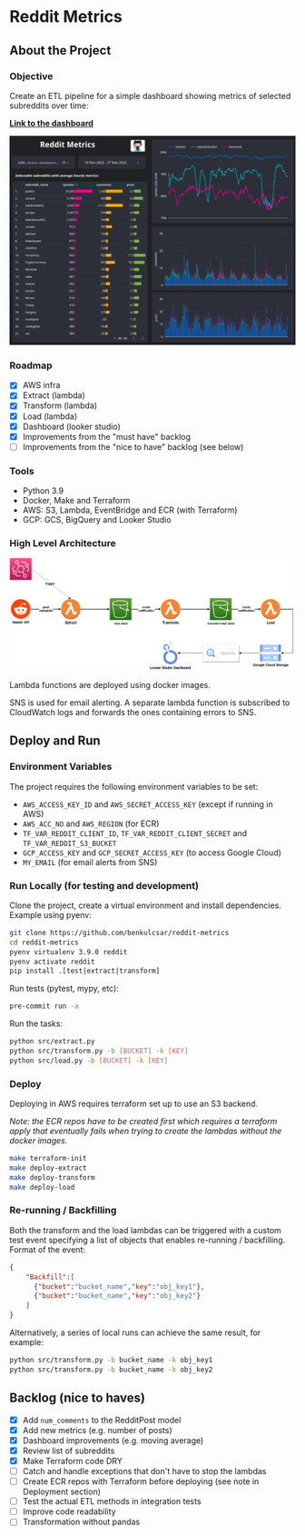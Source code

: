 # Reddit Metrics

## About the Project

### Objective

Create an ETL pipeline for a simple dashboard showing metrics of selected subreddits over time:

**[Link to the dashboard](https://datastudio.google.com/reporting/865759fa-0b1a-4bee-8b67-89cb2ed0d2f0 "Looker Studio")**

!["Dashboard"](images/dash.png?v=4&s=200 "Dashboard")

### Roadmap

* [x] AWS infra
* [x] Extract (lambda)
* [X] Transform (lambda)
* [X] Load (lambda)
* [X] Dashboard (looker studio)
* [X] Improvements from the "must have" backlog
* [ ] Improvements from the "nice to have" backlog (see below)

### Tools

- Python 3.9
- Docker, Make and Terraform
- AWS: S3, Lambda, EventBridge and ECR (with Terraform)
- GCP: GCS, BigQuery and Looker Studio

### High Level Architecture

!["Architecture"](images/architecture.png?v=4&s=200 "Architecture")

Lambda functions are deployed using docker images.

SNS is used for email alerting. A separate lambda function is subscribed to CloudWatch logs and forwards the ones containing errors to SNS.

## Deploy and Run

### Environment Variables

The project requires the following environment variables to be set:

- `AWS_ACCESS_KEY_ID` and `AWS_SECRET_ACCESS_KEY` (except if running in AWS)
- `AWS_ACC_NO` and `AWS_REGION` (for ECR)
- `TF_VAR_REDDIT_CLIENT_ID`, `TF_VAR_REDDIT_CLIENT_SECRET` and `TF_VAR_REDDIT_S3_BUCKET`
- `GCP_ACCESS_KEY` and `GCP_SECRET_ACCESS_KEY` (to access Google Cloud)
- `MY_EMAIL` (for email alerts from SNS)

### Run Locally (for testing and development)

Clone the project, create a virtual environment and install dependencies. Example using pyenv:

```bash
git clone https://github.com/benkulcsar/reddit-metrics
cd reddit-metrics
pyenv virtualenv 3.9.0 reddit
pyenv activate reddit
pip install .[test|extract|transform]
```

Run tests (pytest, mypy, etc):

```bash
pre-commit run -a
```

Run the tasks:

```bash
python src/extract.py
python src/transform.py -b [BUCKET] -k [KEY]
python src/load.py -b [BUCKET] -k [KEY]
```

### Deploy

Deploying in AWS requires terraform set up to use an S3 backend.

*Note: the ECR repos have to be created first which requires a terraform apply that eventually fails when trying to create the lambdas without the docker images.*

```bash
make terraform-init
make deploy-extract
make deploy-transform
make deploy-load
```

### Re-running / Backfilling

Both the transform and the load lambdas can be triggered with a custom test event specifying a list of objects that enables re-running / backfilling.
Format of the event:
```json
{
    "Backfill":[
      {"bucket":"bucket_name","key":"obj_key1"},
      {"bucket":"bucket_name","key":"obj_key2"}
    ]
}
```

Alternatively, a series of local runs can achieve the same result, for example:
```bash
python src/transform.py -b bucket_name -k obj_key1
python src/transform.py -b bucket_name -k obj_key2
```

## Backlog (nice to haves)

* [X] Add `num_comments` to the RedditPost model
* [X] Add new metrics (e.g. number of posts)
* [X] Dashboard improvements (e.g. moving average)
* [X] Review list of subreddits
* [X] Make Terraform code DRY
* [ ] Catch and handle exceptions that don't have to stop the lambdas
* [ ] Create ECR repos with Terraform before deploying (see note in Deployment section)
* [ ] Test the actual ETL methods in integration tests
* [ ] Improve code readability
* [ ] Transformation without pandas
